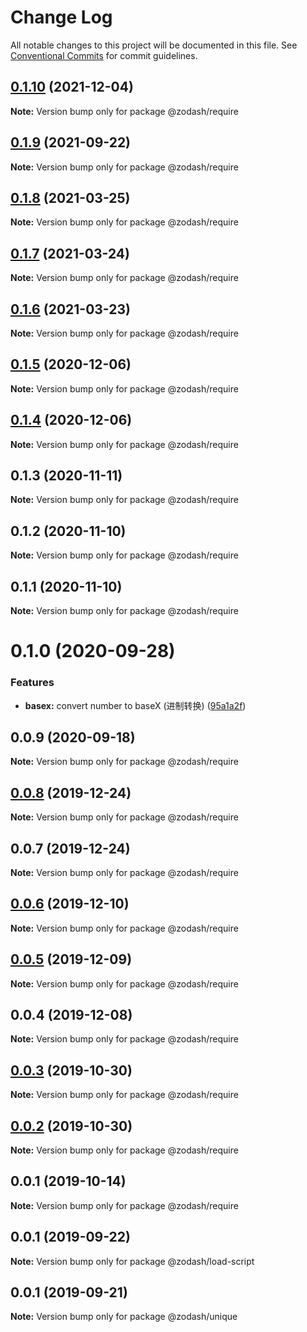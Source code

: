 # Change Log

All notable changes to this project will be documented in this file.
See [Conventional Commits](https://conventionalcommits.org) for commit guidelines.

## [0.1.10](https://github.com/zcorky/zodash/compare/@zodash/require@0.1.9...@zodash/require@0.1.10) (2021-12-04)

**Note:** Version bump only for package @zodash/require





## [0.1.9](https://github.com/zcorky/zodash/compare/@zodash/require@0.1.8...@zodash/require@0.1.9) (2021-09-22)

**Note:** Version bump only for package @zodash/require





## [0.1.8](https://github.com/zcorky/zodash/compare/@zodash/require@0.1.7...@zodash/require@0.1.8) (2021-03-25)

**Note:** Version bump only for package @zodash/require





## [0.1.7](https://github.com/zcorky/zodash/compare/@zodash/require@0.1.6...@zodash/require@0.1.7) (2021-03-24)

**Note:** Version bump only for package @zodash/require





## [0.1.6](https://github.com/zcorky/zodash/compare/@zodash/require@0.1.5...@zodash/require@0.1.6) (2021-03-23)

**Note:** Version bump only for package @zodash/require





## [0.1.5](https://github.com/zcorky/zodash/compare/@zodash/require@0.1.4...@zodash/require@0.1.5) (2020-12-06)

**Note:** Version bump only for package @zodash/require





## [0.1.4](https://github.com/zcorky/zodash/compare/@zodash/require@0.1.3...@zodash/require@0.1.4) (2020-12-06)

**Note:** Version bump only for package @zodash/require





## 0.1.3 (2020-11-11)

**Note:** Version bump only for package @zodash/require





## 0.1.2 (2020-11-10)

**Note:** Version bump only for package @zodash/require





## 0.1.1 (2020-11-10)

**Note:** Version bump only for package @zodash/require





# 0.1.0 (2020-09-28)


### Features

* **basex:** convert number to baseX (进制转换) ([95a1a2f](https://github.com/zcorky/zodash/commit/95a1a2f361d73de5caa3b8e297c1643e97e40983))





## 0.0.9 (2020-09-18)

**Note:** Version bump only for package @zodash/require





## [0.0.8](https://github.com/zcorky/zodash/compare/@zodash/require@0.0.7...@zodash/require@0.0.8) (2019-12-24)

**Note:** Version bump only for package @zodash/require





## 0.0.7 (2019-12-24)

**Note:** Version bump only for package @zodash/require





## [0.0.6](https://github.com/zcorky/zodash/compare/@zodash/require@0.0.5...@zodash/require@0.0.6) (2019-12-10)

**Note:** Version bump only for package @zodash/require





## [0.0.5](https://github.com/zcorky/zodash/compare/@zodash/require@0.0.4...@zodash/require@0.0.5) (2019-12-09)

**Note:** Version bump only for package @zodash/require





## 0.0.4 (2019-12-08)

**Note:** Version bump only for package @zodash/require





## [0.0.3](https://github.com/zcorky/zodash/compare/@zodash/require@0.0.2...@zodash/require@0.0.3) (2019-10-30)

**Note:** Version bump only for package @zodash/require





## [0.0.2](https://github.com/zcorky/zodash/compare/@zodash/require@0.0.1...@zodash/require@0.0.2) (2019-10-30)

**Note:** Version bump only for package @zodash/require





## 0.0.1 (2019-10-14)

**Note:** Version bump only for package @zodash/require





## 0.0.1 (2019-09-22)

**Note:** Version bump only for package @zodash/load-script





## 0.0.1 (2019-09-21)

**Note:** Version bump only for package @zodash/unique
